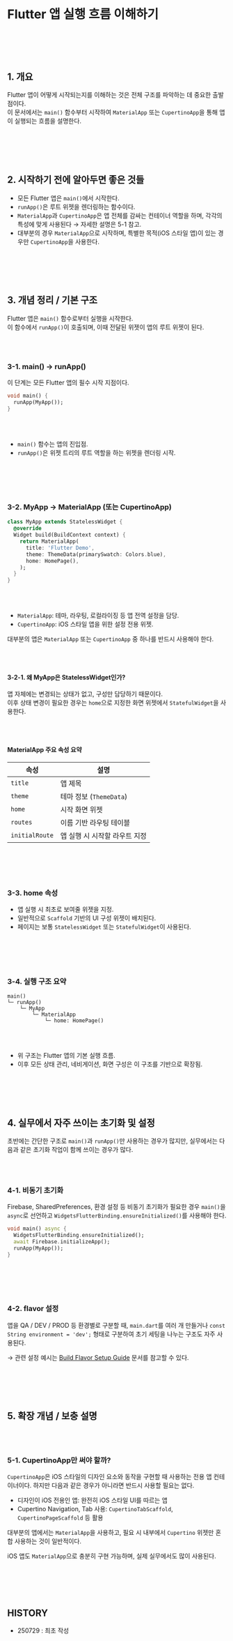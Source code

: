 # Flutter 앱 실행 흐름 이해하기

<br><br>
---

## 1. 개요

Flutter 앱이 어떻게 시작되는지를 이해하는 것은 전체 구조를 파악하는 데 중요한 출발점이다.  
이 문서에서는 `main()` 함수부터 시작하여 `MaterialApp` 또는 `CupertinoApp`을 통해 앱이 실행되는 흐름을 설명한다.

<br><br>
---

## 2. 시작하기 전에 알아두면 좋은 것들

- 모든 Flutter 앱은 `main()`에서 시작한다.  
- `runApp()`은 루트 위젯을 렌더링하는 함수이다.  
- `MaterialApp`과 `CupertinoApp`은 앱 전체를 감싸는 컨테이너 역할을 하며, 각각의 특성에 맞게 사용된다 → 자세한 설명은 5-1 참고.  
- 대부분의 경우 `MaterialApp`으로 시작하며, 특별한 목적(iOS 스타일 앱)이 있는 경우만 `CupertinoApp`을 사용한다.  

<br><br>
---

## 3. 개념 정리 / 기본 구조

Flutter 앱은 `main()` 함수로부터 실행을 시작한다.  
이 함수에서 `runApp()`이 호출되며, 이때 전달된 위젯이 앱의 루트 위젯이 된다.

<br><br>

### 3-1. main() → runApp()

이 단계는 모든 Flutter 앱의 필수 시작 지점이다.

```dart
void main() {
  runApp(MyApp());
}
```

<br><br>

- `main()` 함수는 앱의 진입점.  
- `runApp()`은 위젯 트리의 루트 역할을 하는 위젯을 렌더링 시작.  

<br><br>
---

### 3-2. MyApp → MaterialApp (또는 CupertinoApp)

```dart
class MyApp extends StatelessWidget {
  @override
  Widget build(BuildContext context) {
    return MaterialApp(
      title: 'Flutter Demo',
      theme: ThemeData(primarySwatch: Colors.blue),
      home: HomePage(),
    );
  }
}
```

<br><br>

- `MaterialApp`: 테마, 라우팅, 로컬라이징 등 앱 전역 설정을 담당.  
- `CupertinoApp`: iOS 스타일 앱을 위한 설정 전용 위젯.  

대부분의 앱은 `MaterialApp` 또는 `CupertinoApp` 중 하나를 반드시 사용해야 한다.  

<br><br>
#### 3-2-1. 왜 MyApp은 StatelessWidget인가?

앱 자체에는 변경되는 상태가 없고, 구성만 담당하기 때문이다.  
이후 상태 변경이 필요한 경우는 `home`으로 지정한 화면 위젯에서 `StatefulWidget`을 사용한다.

<br><br>
#### MaterialApp 주요 속성 요약

| 속성           | 설명                          |
|----------------|-------------------------------|
| `title`        | 앱 제목                       |
| `theme`        | 테마 정보 (`ThemeData`)       |
| `home`         | 시작 화면 위젯                |
| `routes`       | 이름 기반 라우팅 테이블       |
| `initialRoute` | 앱 실행 시 시작할 라우트 지정 |

<br><br>
---

### 3-3. home 속성

- 앱 실행 시 최초로 보여줄 위젯을 지정.  
- 일반적으로 `Scaffold` 기반의 UI 구성 위젯이 배치된다.  
- 페이지는 보통 `StatelessWidget` 또는 `StatefulWidget`이 사용된다.  

<br><br>
---

### 3-4. 실행 구조 요약

```text
main()
└─ runApp()
    └─ MyApp
        └─ MaterialApp
            └─ home: HomePage()
```

<br><br>

- 위 구조는 Flutter 앱의 기본 실행 흐름.  
- 이후 모든 상태 관리, 네비게이션, 화면 구성은 이 구조를 기반으로 확장됨.  

<br><br>
---

## 4. 실무에서 자주 쓰이는 초기화 및 설정

초반에는 간단한 구조로 `main()`과 `runApp()`만 사용하는 경우가 많지만, 실무에서는 다음과 같은 초기화 작업이 함께 쓰이는 경우가 많다.

<br><br>
### 4-1. 비동기 초기화

Firebase, SharedPreferences, 환경 설정 등 비동기 초기화가 필요한 경우 `main()`을 `async`로 선언하고 `WidgetsFlutterBinding.ensureInitialized()`를 사용해야 한다.

```dart
void main() async {
  WidgetsFlutterBinding.ensureInitialized();
  await Firebase.initializeApp();
  runApp(MyApp());
}
```

<br><br>
---

### 4-2. flavor 설정

앱을 QA / DEV / PROD 등 환경별로 구분할 때, `main.dart`를 여러 개 만들거나 `const String environment = 'dev';` 형태로 구분하여 초기 세팅을 나누는 구조도 자주 사용된다.

→ 관련 설정 예시는 [Build Flavor Setup Guide](https://github.com/isGeekCode/TIL/blob/main/Mobile_03_Flutter/Flutter_6012.BuildFlavorSetupGuide.md) 문서를 참고할 수 있다.



<br><br>
---

## 5. 확장 개념 / 보충 설명

<br><br>
### 5-1. CupertinoApp만 써야 할까?

`CupertinoApp`은 iOS 스타일의 디자인 요소와 동작을 구현할 때 사용하는 전용 앱 컨테이너이다. 하지만 다음과 같은 경우가 아니라면 반드시 사용할 필요는 없다.

- 디자인이 iOS 전용인 앱: 완전히 iOS 스타일 UI를 따르는 앱  
- Cupertino Navigation, Tab 사용: `CupertinoTabScaffold`, `CupertinoPageScaffold` 등 활용  

대부분의 앱에서는 `MaterialApp`을 사용하고, 필요 시 내부에서 `Cupertino` 위젯만 혼합 사용하는 것이 일반적이다.

iOS 앱도 `MaterialApp`으로 충분히 구현 가능하며, 실제 실무에서도 많이 사용된다.

<br><br>
---

## HISTORY
- 250729 : 최초 작성
